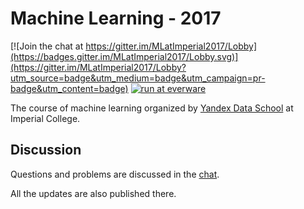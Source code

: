 # Machine Learning - 2017


[![Join the chat at https://gitter.im/MLatImperial2017/Lobby](https://badges.gitter.im/MLatImperial2017/Lobby.svg)](https://gitter.im/MLatImperial2017/Lobby?utm_source=badge&utm_medium=badge&utm_campaign=pr-badge&utm_content=badge)
[![run at everware](https://img.shields.io/badge/run%20me-@everware-blue.svg?style=flat)](https://everware.rep.school.yandex.net/hub/oauth_login?repourl=https://github.com/yandexdataschool/MLatImperial2017.git)

The course of machine learning organized by [Yandex Data School](https://yandexdataschool.com) at Imperial College.

## Discussion

Questions and problems are discussed in the [chat](https://gitter.im/MLatImperial2017/Lobby).

All the updates are also published there.



